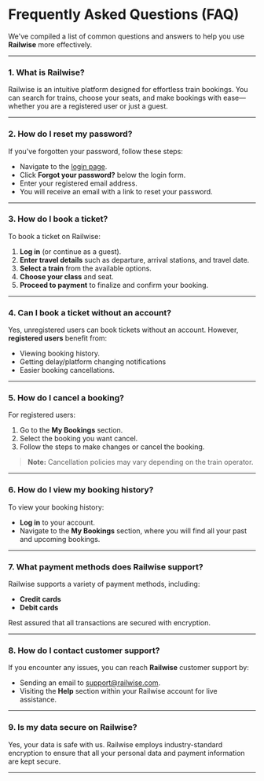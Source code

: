 # Frequently Asked Questions (FAQ)

We've compiled a list of common questions and answers to help you use **Railwise** more effectively.

---

### 1. **What is Railwise?**

Railwise is an intuitive platform designed for effortless train bookings. You can search for trains, choose your seats, and make bookings with ease—whether you are a registered user or just a guest.

---

### 2. **How do I reset my password?**

If you've forgotten your password, follow these steps:
- Navigate to the [login page](https://railwise-web.onrender.com/login).
- Click **Forgot your password?** below the login form.
- Enter your registered email address.
- You will receive an email with a link to reset your password.

---

### 3. **How do I book a ticket?**

To book a ticket on Railwise:
1. **Log in** (or continue as a guest).
2. **Enter travel details** such as departure, arrival stations, and travel date.
3. **Select a train** from the available options.
4. **Choose your class** and seat.
5. **Proceed to payment** to finalize and confirm your booking.

---

### 4. **Can I book a ticket without an account?**

Yes, unregistered users can book tickets without an account. However, **registered users** benefit from:
- Viewing booking history.
- Getting delay/platform changing notifications
- Easier booking cancellations.

---

### 5. **How do I cancel a booking?**

For registered users:
1. Go to the **My Bookings** section.
2. Select the booking you want cancel.
3. Follow the steps to make changes or cancel the booking.

> **Note:** Cancellation policies may vary depending on the train operator.

---

### 6. **How do I view my booking history?**

To view your booking history:
- **Log in** to your account.
- Navigate to the **My Bookings** section, where you will find all your past and upcoming bookings.

---

### 7. **What payment methods does Railwise support?**

Railwise supports a variety of payment methods, including:
- **Credit cards**
- **Debit cards**

Rest assured that all transactions are secured with encryption.

---

### 8. **How do I contact customer support?**

If you encounter any issues, you can reach **Railwise** customer support by:
- Sending an email to [support@railwise.com](mailto:support@railwise.com).
- Visiting the **Help** section within your Railwise account for live assistance.

---

### 9. **Is my data secure on Railwise?**

Yes, your data is safe with us. Railwise employs industry-standard encryption to ensure that all your personal data and payment information are kept secure.

---
